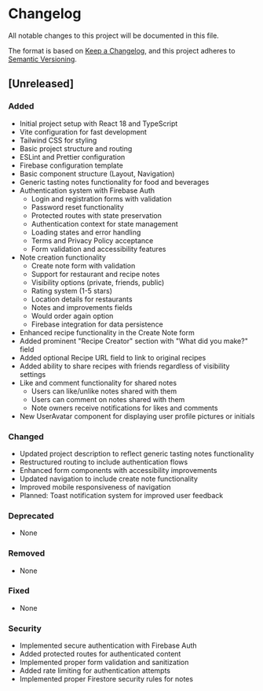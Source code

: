 # Changelog

All notable changes to this project will be documented in this file.

The format is based on [Keep a Changelog](https://keepachangelog.com/en/1.0.0/),
and this project adheres to [Semantic Versioning](https://semver.org/spec/v2.0.0.html).

## [Unreleased]

### Added
- Initial project setup with React 18 and TypeScript
- Vite configuration for fast development
- Tailwind CSS for styling
- Basic project structure and routing
- ESLint and Prettier configuration
- Firebase configuration template
- Basic component structure (Layout, Navigation)
- Generic tasting notes functionality for food and beverages
- Authentication system with Firebase Auth
  - Login and registration forms with validation
  - Password reset functionality
  - Protected routes with state preservation
  - Authentication context for state management
  - Loading states and error handling
  - Terms and Privacy Policy acceptance
  - Form validation and accessibility features
- Note creation functionality
  - Create note form with validation
  - Support for restaurant and recipe notes
  - Visibility options (private, friends, public)
  - Rating system (1-5 stars)
  - Location details for restaurants
  - Notes and improvements fields
  - Would order again option
  - Firebase integration for data persistence
- Enhanced recipe functionality in the Create Note form
- Added prominent "Recipe Creator" section with "What did you make?" field
- Added optional Recipe URL field to link to original recipes
- Added ability to share recipes with friends regardless of visibility settings
- Like and comment functionality for shared notes
  - Users can like/unlike notes shared with them
  - Users can comment on notes shared with them
  - Note owners receive notifications for likes and comments
- New UserAvatar component for displaying user profile pictures or initials

### Changed
- Updated project description to reflect generic tasting notes functionality
- Restructured routing to include authentication flows
- Enhanced form components with accessibility improvements
- Updated navigation to include create note functionality
- Improved mobile responsiveness of navigation
- Planned: Toast notification system for improved user feedback

### Deprecated
- None

### Removed
- None

### Fixed
- None

### Security
- Implemented secure authentication with Firebase Auth
- Added protected routes for authenticated content
- Implemented proper form validation and sanitization
- Added rate limiting for authentication attempts
- Implemented proper Firestore security rules for notes 